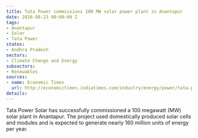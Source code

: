 ```yaml
---
title: Tata Power commissions 100 MW solar power plant in Anantapur
date: 2016-08-23 00:00:00 Z
tags:
- Anantapur
- Solar
- Tata Power
states:
- Andhra Pradesh
sectors:
- Climate Change and Energy
subsectors:
- Renewables
sources:
- name: Economic Times
  url: http://economictimes.indiatimes.com/industry/energy/power/tata-power-solar-commissions-indias-largest-solar-plant-in-andhra-pradesh/articleshow/53721882.cms
details: 
---
```


Tata Power Solar has successfully commissioned a 100 megawatt (MW) solar plant in Anantapur. The project used domestically produced solar cells and modules and is expected to generate nearly 160 million units of energy per year.
